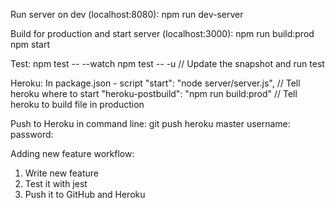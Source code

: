 Run server on dev (localhost:8080): 
npm run dev-server

Build for production and start server (localhost:3000):
npm run build:prod
npm start

Test:
npm test -- --watch
npm test -- -u  // Update the snapshot and run test

Heroku:
In package.json - script
"start": "node server/server.js",           // Tell heroku where to start
"heroku-postbuild": "npm run build:prod"    // Tell heroku to build file in production

Push to Heroku in command line:
git push heroku master
username: <anyString>
password: <API KEY from my heroku account>

Adding new feature workflow:
1. Write new feature
2. Test it with jest
3. Push it to GitHub and Heroku



